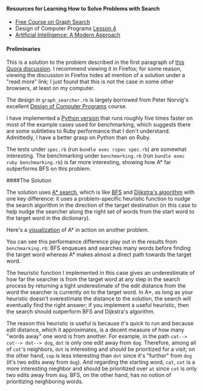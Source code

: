 #### Resources for Learning How to Solve Problems with Search

* [Free Course on Graph Search](http://www.mooc.labinthewild.org/)
* Design of Computer Programs [Lesson 4](https://classroom.udacity.com/courses/cs212/lessons/48532737/concepts/487212950923#)
* [Artificial Intelligence: A Modern Approach](http://aima.cs.berkeley.edu/)

#### Preliminaries

This is a solution to the problem described in the first paragraph of [this Quora discussion](http://www.quora.com/What-is-the-importance-of-this-algorithm).  I recommend viewing it in Firefox; for some reason, viewing the discussion in Firefox hides all mention of a solution under a "read more" link; I just found that this is not the case in some other browsers, at least on my computer.

The design in `graph_searcher.rb` is largely borrowed from Peter Norvig's excellent [Design of Computer Programs](https://www.udacity.com/course/design-of-computer-programs--cs212) course.

I have implemented a [Python version](https://github.com/py-in-the-sky/challenges/tree/master/intermediate_words_search_python) that runs roughly five times faster on most of the example cases used for benchmarking, which suggests there are some subtleties to Ruby performance that I don't understand.  Admittedly, I have a better grasp on Python than on Ruby.

The tests under `spec.rb` (run `bundle exec rspec spec.rb`) are somewhat interesting.  The benchmarking under `benchmarking.rb` (run `bundle exec ruby benchmarking.rb`) is far more interesting, showing how A* far outperforms BFS on this problem.

####The Solution

The solution uses [A* search](https://en.wikipedia.org/wiki/A*_search_algorithm), which is like [BFS](https://en.wikipedia.org/wiki/Breadth-first_search) and [Dijkstra's algorithm](https://en.wikipedia.org/wiki/Dijkstra%27s_algorithm) with one key difference: it uses a problem-specific heuristic function to nudge the search algorithm in the direction of the target destination (in this case to help nudge the searcher along the right set of words from the start word to the target word in the dictionary).

Here's a [visualization](https://en.wikipedia.org/wiki/A*_search_algorithm#/media/File:Astar_progress_animation.gif) of A* in action on another problem.

You can see this performance difference play out in the results from `benchmarking.rb`: BFS enqueues and searches many words before finding the target word whereas A* makes almost a direct path towards the target word.

The heuristic function I implemented in this case gives an underestimate of how far the searcher is from the target word at any step in the search process by returning a tight underestimate of the edit distance from the word the searcher is currently on to the target word.  In A*, as long as your heuristic doesn't overestimate the distance to the solution, the search will eventually find the right answer; if you implement a useful heuristic, then the search should outperform BFS and Dijkstra's algorithm.

The reason this heuristic is useful is because it's quick to run and because edit distance, which it approximates, is a decent measure of how many "words away" one word is from another.  For example, in the path `cat--> cot--> dot--> dog`, `dot` is only one edit away from `dog`.  Therefore, among all of `cot`'s neighbors, `dot` is interesting and should be prioritized for a visit; on the other hand, `cop` is less interesting than `dot` since it's "further" from `dog` (it's two edits away from `dog`).  And regarding the starting word, `cat`, `cot` is a more interesting nieghbor and should be prioritized over `at` since `cot` is only two edits away from `dog`.  BFS, on the other hand, has no notion of prioritizing neighboring words.
